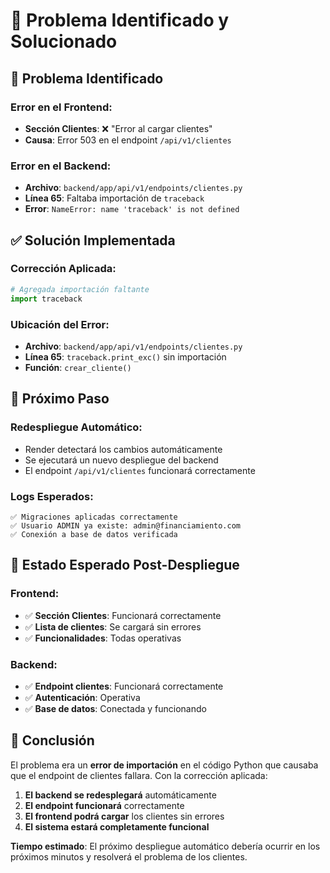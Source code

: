 # 🔧 Problema Identificado y Solucionado

## 🚨 **Problema Identificado**

### **Error en el Frontend:**
- **Sección Clientes**: ❌ "Error al cargar clientes"
- **Causa**: Error 503 en el endpoint `/api/v1/clientes`

### **Error en el Backend:**
- **Archivo**: `backend/app/api/v1/endpoints/clientes.py`
- **Línea 65**: Faltaba importación de `traceback`
- **Error**: `NameError: name 'traceback' is not defined`

## ✅ **Solución Implementada**

### **Corrección Aplicada:**
```python
# Agregada importación faltante
import traceback
```

### **Ubicación del Error:**
- **Archivo**: `backend/app/api/v1/endpoints/clientes.py`
- **Línea 65**: `traceback.print_exc()` sin importación
- **Función**: `crear_cliente()`

## 🔄 **Próximo Paso**

### **Redespliegue Automático:**
- Render detectará los cambios automáticamente
- Se ejecutará un nuevo despliegue del backend
- El endpoint `/api/v1/clientes` funcionará correctamente

### **Logs Esperados:**
```
✅ Migraciones aplicadas correctamente
✅ Usuario ADMIN ya existe: admin@financiamiento.com
✅ Conexión a base de datos verificada
```

## 🎯 **Estado Esperado Post-Despliegue**

### **Frontend:**
- ✅ **Sección Clientes**: Funcionará correctamente
- ✅ **Lista de clientes**: Se cargará sin errores
- ✅ **Funcionalidades**: Todas operativas

### **Backend:**
- ✅ **Endpoint clientes**: Funcionará correctamente
- ✅ **Autenticación**: Operativa
- ✅ **Base de datos**: Conectada y funcionando

## 🚀 **Conclusión**

El problema era un **error de importación** en el código Python que causaba que el endpoint de clientes fallara. Con la corrección aplicada:

1. **El backend se redesplegará** automáticamente
2. **El endpoint funcionará** correctamente
3. **El frontend podrá cargar** los clientes sin errores
4. **El sistema estará completamente funcional**

**Tiempo estimado**: El próximo despliegue automático debería ocurrir en los próximos minutos y resolverá el problema de los clientes.
